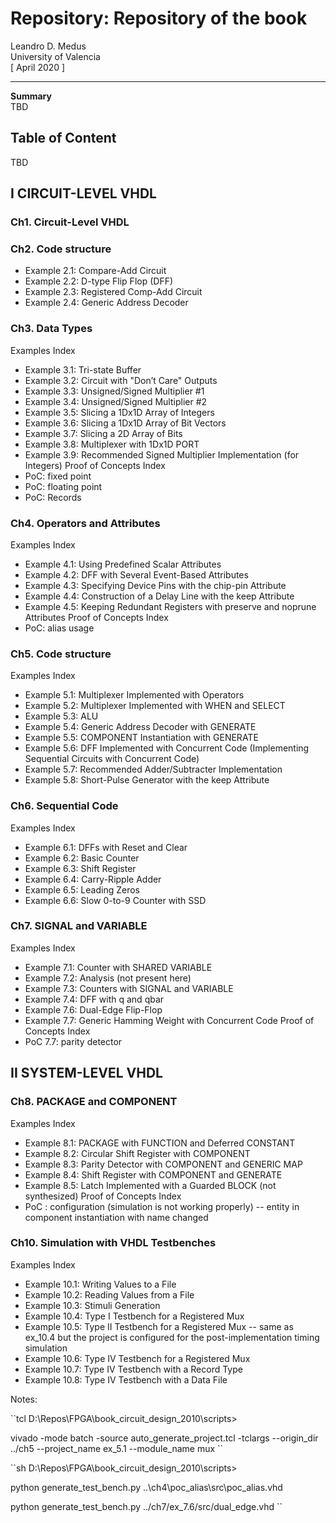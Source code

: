 # Repository: Repository of the book

Leandro D. Medus  
University of Valencia  
[ April 2020 ]

---
**Summary**  
TBD

## Table of Content
TBD

## I CIRCUIT-LEVEL VHDL
### Ch1. Circuit-Level VHDL

### Ch2. Code structure
* Example 2.1: Compare-Add Circuit
* Example 2.2: D-type Flip Flop (DFF)
* Example 2.3: Registered Comp-Add Circuit
* Example 2.4: Generic Address Decoder
### Ch3. Data Types
Examples Index
* Example 3.1: Tri-state Buffer
* Example 3.2: Circuit with "Don’t Care" Outputs
* Example 3.3: Unsigned/Signed Multiplier \#1
* Example 3.4: Unsigned/Signed Multiplier \#2
* Example 3.5: Slicing a 1Dx1D Array of Integers
* Example 3.6: Slicing a 1Dx1D Array of Bit Vectors
* Example 3.7: Slicing a 2D Array of Bits
* Example 3.8: Multiplexer with 1Dx1D PORT
* Example 3.9: Recommended Signed Multiplier Implementation (for Integers)
Proof of Concepts Index
* PoC: fixed point
* PoC: floating point
* PoC: Records
### Ch4. Operators and Attributes
Examples Index
* Example 4.1: Using Predefined Scalar Attributes
* Example 4.2: DFF with Several Event-Based Attributes
* Example 4.3: Specifying Device Pins with the chip-pin Attribute
* Example 4.4: Construction of a Delay Line with the keep Attribute
* Example 4.5: Keeping Redundant Registers with preserve and noprune Attributes
Proof of Concepts Index
* PoC: alias usage
### Ch5. Code structure
Examples Index
* Example 5.1: Multiplexer Implemented with Operators
* Example 5.2: Multiplexer Implemented with WHEN and SELECT
* Example 5.3: ALU
* Example 5.4: Generic Address Decoder with GENERATE
* Example 5.5: COMPONENT Instantiation with GENERATE
* Example 5.6: DFF Implemented with Concurrent Code
    (Implementing Sequential Circuits with Concurrent Code)
* Example 5.7: Recommended Adder/Subtracter Implementation
* Example 5.8: Short-Pulse Generator with the keep Attribute
### Ch6. Sequential Code
Examples Index
* Example 6.1: DFFs with Reset and Clear
* Example 6.2: Basic Counter
* Example 6.3: Shift Register
* Example 6.4: Carry-Ripple Adder
* Example 6.5: Leading Zeros
* Example 6.6: Slow 0-to-9 Counter with SSD
### Ch7. SIGNAL and VARIABLE
Examples Index
* Example 7.1: Counter with SHARED VARIABLE
* Example 7.2: Analysis (not present here)
* Example 7.3: Counters with SIGNAL and VARIABLE
* Example 7.4: DFF with q and qbar
* Example 7.6: Dual-Edge Flip-Flop
* Example 7.7: Generic Hamming Weight with Concurrent Code
Proof of Concepts Index
* PoC 7.7: parity detector

## II SYSTEM-LEVEL VHDL
### Ch8. PACKAGE and COMPONENT
Examples Index
* Example 8.1: PACKAGE with FUNCTION and Deferred CONSTANT
* Example 8.2: Circular Shift Register with COMPONENT
* Example 8.3: Parity Detector with COMPONENT and GENERIC MAP
* Example 8.4: Shift Register with COMPONENT and GENERATE
* Example 8.5: Latch Implemented with a Guarded BLOCK (not synthesized)
Proof of Concepts Index
* PoC : configuration (simulation is not working properly)
-- entity in component instantiation with name changed
### Ch10. Simulation with VHDL Testbenches
Examples Index
* Example 10.1: Writing Values to a File
* Example 10.2: Reading Values from a File
* Example 10.3: Stimuli Generation
* Example 10.4: Type I Testbench for a Registered Mux
* Example 10.5: Type II Testbench for a Registered Mux
    -- same as ex_10.4 but the project is configured for the post-implementation timing simulation
* Example 10.6: Type IV Testbench for a Registered Mux
* Example 10.7: Type IV Testbench with a Record Type
* Example 10.8: Type IV Testbench with a Data File

Notes:

``tcl
D:\Repos\FPGA\book_circuit_design_2010\scripts>

vivado -mode batch -source auto_generate_project.tcl -tclargs --origin_dir ../ch5 --project_name ex_5.1  --module_name mux
``

``sh
D:\Repos\FPGA\book_circuit_design_2010\scripts>

python generate_test_bench.py ..\ch4\poc_alias\src\poc_alias.vhd

 python generate_test_bench.py ../ch7/ex_7.6/src/dual_edge.vhd
``
